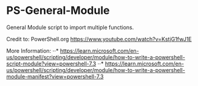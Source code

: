 # PS-General-Module

General Module script to import multiple functions.

Credit to: PowerShell.org
https://www.youtube.com/watch?v=KstjG1fwJ1E

More Information:
⋅⋅* https://learn.microsoft.com/en-us/powershell/scripting/developer/module/how-to-write-a-powershell-script-module?view=powershell-7.3
⋅⋅* https://learn.microsoft.com/en-us/powershell/scripting/developer/module/how-to-write-a-powershell-module-manifest?view=powershell-7.3
